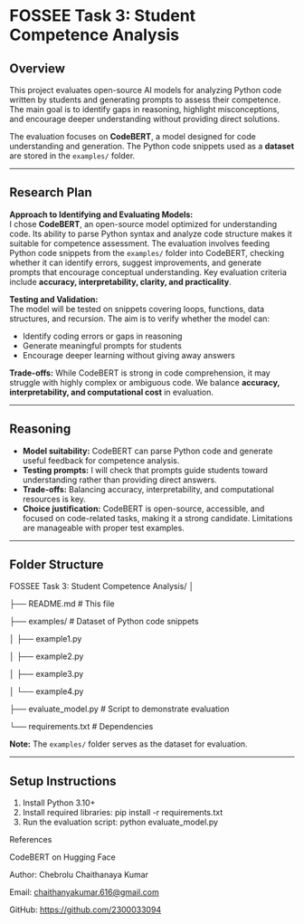 # FOSSEE Task 3: Student Competence Analysis

## Overview
This project evaluates open-source AI models for analyzing Python code written by students and generating prompts to assess their competence. The main goal is to identify gaps in reasoning, highlight misconceptions, and encourage deeper understanding without providing direct solutions.

The evaluation focuses on **CodeBERT**, a model designed for code understanding and generation. The Python code snippets used as a **dataset** are stored in the `examples/` folder.

---

## Research Plan

**Approach to Identifying and Evaluating Models:**  
I chose **CodeBERT**, an open-source model optimized for understanding code. Its ability to parse Python syntax and analyze code structure makes it suitable for competence assessment. The evaluation involves feeding Python code snippets from the `examples/` folder into CodeBERT, checking whether it can identify errors, suggest improvements, and generate prompts that encourage conceptual understanding. Key evaluation criteria include **accuracy, interpretability, clarity, and practicality**.

**Testing and Validation:**  
The model will be tested on snippets covering loops, functions, data structures, and recursion. The aim is to verify whether the model can:  
- Identify coding errors or gaps in reasoning  
- Generate meaningful prompts for students  
- Encourage deeper learning without giving away answers  

**Trade-offs:** While CodeBERT is strong in code comprehension, it may struggle with highly complex or ambiguous code. We balance **accuracy, interpretability, and computational cost** in evaluation.

---

## Reasoning

- **Model suitability:** CodeBERT can parse Python code and generate useful feedback for competence analysis.  
- **Testing prompts:** I will check that prompts guide students toward understanding rather than providing direct answers.  
- **Trade-offs:** Balancing accuracy, interpretability, and computational resources is key.  
- **Choice justification:** CodeBERT is open-source, accessible, and focused on code-related tasks, making it a strong candidate. Limitations are manageable with proper test examples.

---

## Folder Structure

FOSSEE Task 3: Student Competence Analysis/
│

├── README.md # This file

├── examples/ # Dataset of Python code snippets

│ ├── example1.py

│ ├── example2.py

│ ├── example3.py

│ └── example4.py

├── evaluate_model.py # Script to demonstrate evaluation

└── requirements.txt # Dependencies


**Note:** The `examples/` folder serves as the dataset for evaluation.

---

## Setup Instructions

1. Install Python 3.10+  
2. Install required libraries:
pip install -r requirements.txt
3. Run the evaluation script:
python evaluate_model.py

References

CodeBERT on Hugging Face

Author: Chebrolu Chaithanaya Kumar

Email: chaithanyakumar.616@gmail.com

GitHub: https://github.com/2300033094

